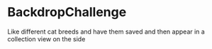 # BackdropChallenge
Like different cat breeds and have them saved and then appear in a collection view on the side
